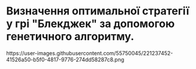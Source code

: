 <h1>Визначення оптимальної стратегії у грі "Блекджек" за допомогою генетичного алгоритму.</h1>
https://user-images.githubusercontent.com/55750045/221237452-41526a50-b5f0-4817-9776-274dd58287c8.png
